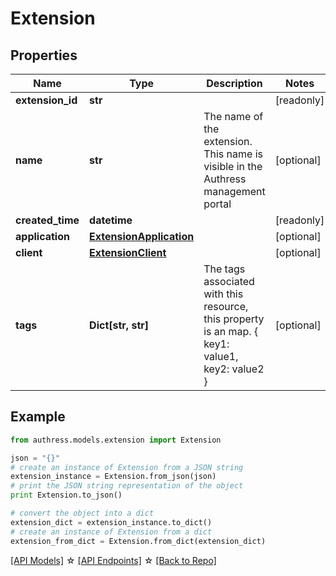 # Extension


## Properties
Name | Type | Description | Notes
------------ | ------------- | ------------- | -------------
**extension_id** | **str** |  | [readonly] 
**name** | **str** | The name of the extension. This name is visible in the Authress management portal | [optional] 
**created_time** | **datetime** |  | [readonly] 
**application** | [**ExtensionApplication**](ExtensionApplication.md) |  | [optional] 
**client** | [**ExtensionClient**](ExtensionClient.md) |  | [optional] 
**tags** | **Dict[str, str]** | The tags associated with this resource, this property is an map. { key1: value1, key2: value2 } | [optional] 

## Example

```python
from authress.models.extension import Extension

json = "{}"
# create an instance of Extension from a JSON string
extension_instance = Extension.from_json(json)
# print the JSON string representation of the object
print Extension.to_json()

# convert the object into a dict
extension_dict = extension_instance.to_dict()
# create an instance of Extension from a dict
extension_from_dict = Extension.from_dict(extension_dict)
```
[[API Models]](./README.md#documentation-for-models) ☆ [[API Endpoints]](./README.md#documentation-for-api-endpoints) ☆ [[Back to Repo]](../README.md)


